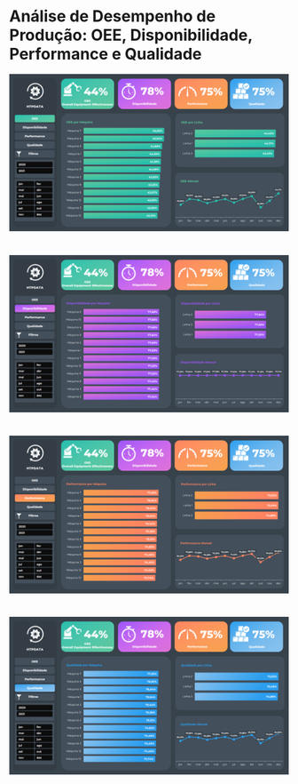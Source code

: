 # Análise de Desempenho de Produção: OEE, Disponibilidade, Performance e Qualidade

![OEE](images/1.png)
#
![Disponibilidade](images/2.png)
#
![Performance](images/3.png)
#
![Qualidade](images/4.png)
